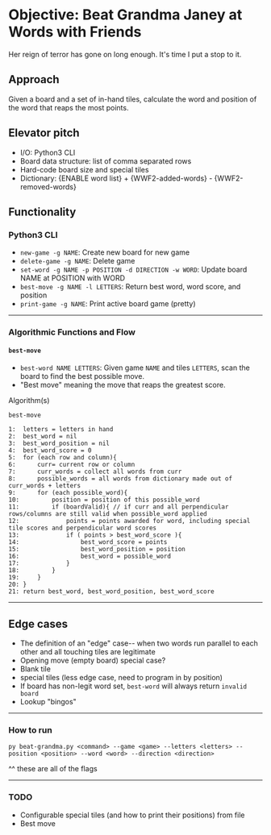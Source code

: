 # Objective: Beat Grandma Janey at Words with Friends

Her reign of terror has gone on long enough. It's time I put a stop to it.

## Approach

Given a board and a set of in-hand tiles, calculate the word and position of the word that reaps the most points.

## Elevator pitch

- I/O: Python3 CLI
- Board data structure: list of comma separated rows
- Hard-code board size and special tiles
- Dictionary: {ENABLE word list} + {WWF2-added-words} - {WWF2-removed-words}

## Functionality

### Python3 CLI

- `new-game -g NAME`: Create new board for new game
- `delete-game -g NAME`: Delete game
- `set-word -g NAME -p POSITION -d DIRECTION -w WORD`: Update board NAME at POSITION with WORD
- `best-move -g NAME -l LETTERS`: Return best word, word score, and position
- `print-game -g NAME`: Print active board game (pretty)

---

### Algorithmic Functions and Flow


#### `best-move`

- `best-word NAME LETTERS`: Given game `NAME` and tiles `LETTERS`, scan the board to find the best possible move.
- "Best move" meaning the move that reaps the greatest score.

Algorithm(s)


`best-move`

```
1:  letters = letters in hand
2:  best_word = nil
3:  best_word_position = nil
4:  best_word_score = 0
5:  for (each row and column){
6:      curr= current row or column
7:      curr_words = collect all words from curr
8:      possible_words = all words from dictionary made out of curr_words + letters
9:      for (each possible_word){
10:         position = position of this possible_word
11:         if (boardValid){ // if curr and all perpendicular rows/columns are still valid when possible_word applied
12:             points = points awarded for word, including special tile scores and perpendicular word scores
13:             if ( points > best_word_score ){
14:                 best_word_score = points
15:                 best_word_position = position
16:                 best_word = possible_word
17:             }
18:         }
19:     }
20: }
21: return best_word, best_word_position, best_word_score
```

---

## Edge cases

- The definition of an "edge" case-- when two words run parallel to each other and all touching tiles are legitimate
- Opening move (empty board) special case?
- Blank tile
- special tiles (less edge case, need to program in by position)
- If board has non-legit word set, `best-word` will always return `invalid board`
- Lookup "bingos"

---

### How to run

`py beat-grandma.py <command> --game <game> --letters <letters> --position <position> --word <word> --direction <direction>`

^^ these are all of the flags

---

### TODO

- Configurable special tiles (and how to print their positions) from file
- Best move